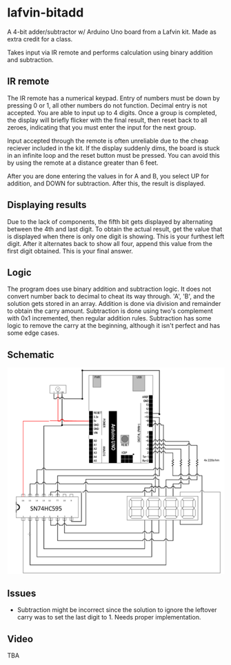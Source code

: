 # lafvin-bitadd

A 4-bit adder/subtractor w/ Arduino Uno board from a Lafvin kit. Made as extra credit for a class.

Takes input via IR remote and performs calculation using binary addition and subtraction.

## IR remote

The IR remote has a numerical keypad. Entry of numbers must be down by pressing 0 or 1, all other numbers do not function. Decimal entry is not accepted. You are able to input up to 4 digits. Once a group is completed, the display will briefly flicker with the final result, then reset back to all zeroes, indicating that you must enter the input for the next group.

Input accepted through the remote is often unreliable due to the cheap reciever included in the kit. If the display suddenly dims, the board is stuck in an infinite loop and the reset button must be pressed. You can avoid this by using the remote at a distance greater than 6 feet.

After you are done entering the values in for A and B, you select UP for addition, and DOWN for subtraction. After this, the result is displayed.

## Displaying results

Due to the lack of components, the fifth bit gets displayed by alternating between the 4th and last digit. To obtain the actual result, get the value that is displayed when there is only one digit is showing. This is your furthest left digit. After it alternates back to show all four, append this value from the first digit obtained. This is your final answer.

## Logic

The program does use binary addition and subtraction logic. It does not convert number back to decimal to cheat its way through. 'A', 'B', and the solution gets stored in an array. Addition is done via division and remainder to obtain the carry amount. Subtraction is done using two's complement with 0x1 incremented, then regular addition rules. Subtraction has some logic to remove the carry at the beginning, although it isn't perfect and has some edge cases.

## Schematic

![Schematic](schematic.png)

## Issues

* Subtraction might be incorrect since the solution to ignore the leftover carry was to set the last digit to 1. Needs proper implementation.

## Video

TBA
